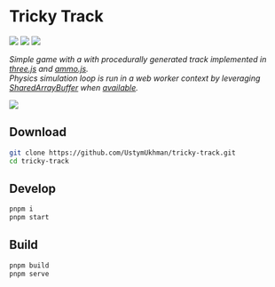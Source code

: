 # Tricky Track

![](https://img.shields.io/github/deployments/UstymUkhman/tricky-track/github-pages?style=flat-square)
![](https://img.shields.io/github/package-json/v/UstymUkhman/tricky-track?color=orange&style=flat-square)
![](https://img.shields.io/github/license/UstymUkhman/tricky-track?color=lightgrey&style=flat-square)

*Simple game with a with procedurally generated track implemented in [three.js](https://threejs.org/) and [ammo.js](https://github.com/kripken/ammo.js).<br />
Physics simulation loop is run in a web worker context by leveraging [SharedArrayBuffer](https://developer.mozilla.org/en-US/docs/Web/JavaScript/Reference/Global_Objects/SharedArrayBuffer) when [available](https://developer.mozilla.org/en-US/docs/Web/JavaScript/Reference/Global_Objects/SharedArrayBuffer#security_requirements).*

[![](./public/images/preview.gif)](https://ustymukhman.github.io/tricky-track/dist)

## Download

```bash
git clone https://github.com/UstymUkhman/tricky-track.git
cd tricky-track
```

## Develop

```bash
pnpm i
pnpm start
```

## Build

```bash
pnpm build
pnpm serve
```
